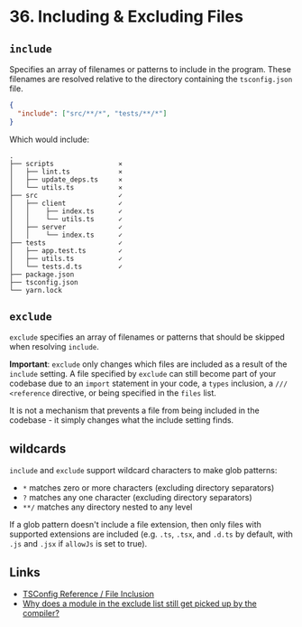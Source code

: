# 36. Including & Excluding Files

## `include`

Specifies an array of filenames or patterns to include in the program. These
filenames are resolved relative to the directory containing the `tsconfig.json`
file.

```json
{
  "include": ["src/**/*", "tests/**/*"]
}
```

Which would include:

```text
.
├── scripts                ⨯
│   ├── lint.ts            ⨯
│   ├── update_deps.ts     ⨯
│   └── utils.ts           ⨯
├── src                    ✓
│   ├── client             ✓
│   │    ├── index.ts      ✓
│   │    └── utils.ts      ✓
│   ├── server             ✓
│   │    └── index.ts      ✓
├── tests                  ✓
│   ├── app.test.ts        ✓
│   ├── utils.ts           ✓
│   └── tests.d.ts         ✓
├── package.json
├── tsconfig.json
└── yarn.lock
```

## `exclude`

`exclude` specifies an array of filenames or patterns that should be skipped
when resolving `include`.

**Important**: `exclude` only changes which files are included as a result of
the `include` setting. A file specified by `exclude` can still become part of
your codebase due to an `import` statement in your code, a `types` inclusion, a
`/// <reference` directive, or being specified in the `files` list.

It is not a mechanism that prevents a file from being included in the codebase -
it simply changes what the include setting finds.

## wildcards

`include` and `exclude` support wildcard characters to make glob patterns:

- `*` matches zero or more characters (excluding directory separators)
- `?` matches any one character (excluding directory separators)
- `**/` matches any directory nested to any level

If a glob pattern doesn't include a file extension, then only files with
supported extensions are included (e.g. `.ts`, `.tsx`, and `.d.ts` by default,
with `.js` and `.jsx` if `allowJs` is set to true).

## Links

- [TSConfig Reference / File Inclusion](https://www.typescriptlang.org/tsconfig#Project_Files_0)
- [Why does a module in the exclude list still get picked up by the compiler?](https://www.typescriptlang.org/docs/handbook/module-resolution.html#why-does-a-module-in-the-exclude-list-still-get-picked-up-by-the-compiler)
